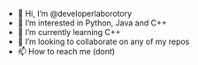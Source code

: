 - 👋 Hi, I’m @developerlaborotory
- 👀 I’m interested in Python, Java and C++
- 🌱 I’m currently learning C++
- 💞️ I’m looking to collaborate on any of my repos
- 📫 How to reach me (dont)
